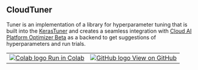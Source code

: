 ## CloudTuner

Tuner is an implementation of a library for hyperparameter tuning that is
built into the [KerasTuner](https://github.com/keras-team/keras-tuner) and
creates a seamless integration with
[Cloud AI Platform Optimizer Beta](https://cloud.google.com/ai-platform/optimizer/docs)
as a backend to get suggestions of hyperparameters and run trials.

<table>
  <td>
    <a href="https://colab.research.google.com/github/GoogleCloudPlatform/ai-platform-samples/blob/master/notebooks/samples/optimizer/ai_platform_optimizer_tuner.ipynb">
      <img src="https://cloud.google.com/ml-engine/images/colab-logo-32px.png" alt="Colab logo"/> Run in Colab
    </a>
  </td>
  <td>
    <a href="https://github.com/GoogleCloudPlatform/ai-platform-samples/blob/master/notebooks/samples/optimizer/ai_platform_optimizer_tuner.ipynb">
      <img src="https://cloud.google.com/ml-engine/images/github-logo-32px.png" alt="GitHub logo"/>
      View on GitHub
    </a>
  </td>
</table>